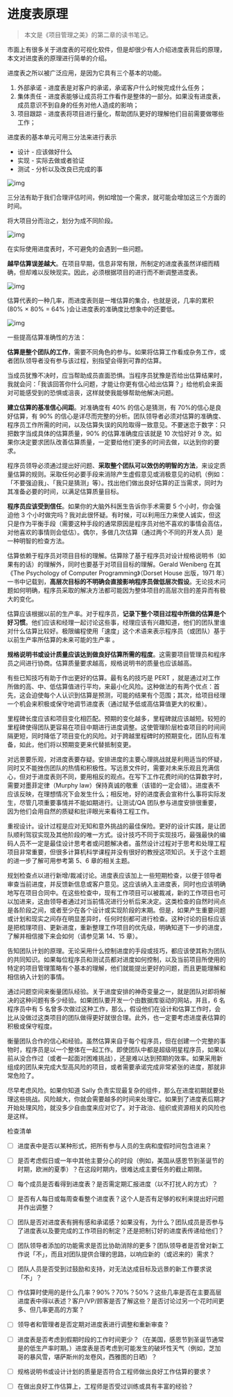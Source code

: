 # 进度表原理

> 本文是《项目管理之美》的第二章的读书笔记。

市面上有很多关于进度表的可视化软件，但是却很少有人介绍进度表背后的原理，本文对进度表的原理进行简单的介绍。

进度表之所以被广泛应用，是因为它具有三个基本的功能。

1. 外部承诺 - 进度表是对客户的承诺，承诺客户什么时候完成什么任务；
2. 集体责任 - 进度表能够让成员将工作看作是整体的一部分。如果没有进度表，成员意识不到自身的任务对他人造成的影响；
3. 项目跟踪 - 进度表将项目进行量化，帮助团队更好的理解他们目前需要做哪些工作；

进度表的基本单元可用三分法来进行表示

- 设计 - 应该做好什么
- 实现 - 实际去做或者验证
- 测试 - 分析以及改良已完成的事

![img](imgs/schedule-three-point-method.png)

三分法有助于我们合理评估时间，例如增加一个需求，就可能会增加这三个方面的时间。

将大项目分而治之，划分为成不同阶段。

![img](imgs/schedule-multiple-three-point-method.png)

在实际使用进度表时，不可避免的会遇到一些问题。

**越早估算误差越大**。在项目早期，信息非常有限，所制定的进度表虽然详细而精确，但却难以反映现实。因此，必须根据项目的进行而不断调整进度表。

![img](imgs/schedule-estimate-deviation.png)

估算代表的一种几率，而进度表则是一堆估算的集合，也就是说，几率的累积(80% × 80% = 64% )会让进度表的准确度比想象中的还要低。

![img](imgs/schedule-chances-accmulation.png)

一些提高估算准确性的方法：

**估算是整个团队的工作**，需要不同角色的参与。如果将估算工作看成杂务工作，或者团队领导者没有参与该过程，别指望会得到可靠的估算。

当成员犹豫不决时，应当帮助成员直面恐惧。当程序员犹豫是否给出估算结果时，我就会问：「我该回答你什么问题，才能让你更有信心给出估算？」给他机会来面对可能感受到的恐惧或沮丧，这样就使我能够帮助他解决问题。

**建立估算的基准信心间距**。对准确度有 40% 的信心是猜测，有 70%的信心是良好估算，有 90% 的信心是详尽而完整的分析。团队领导者必须对估算的准确度、程序员工作所需的时间，以及估算失误的风险取得一致意见。不要迷恋于数字：只把数字当成具体的估算质量，90% 的估算准确度应该就是 10 次恰好对 9 次。如果你决定要求团队改善估算质量，一定要给他们更多的时间去做，以达到你的要求。

程序员领导必须通过提出好问题、**采取整个团队可以效仿的明智的方法**，来设定质量估算的规则。采取任何必要手段来消除产生虚假意见或消极意见的动机（例如：「不要强迫我」、「我只是猜测」等）。找出他们做出良好估算的正当需求，同时为其准备必要的时间，以满足估算质量目标。

**程序员应该受到信任**。如果你的大脑外科医生告诉你手术需要 5 个小时，你会强迫他 3 个小时做完吗？我对此很怀疑。有时候，可以利用压力来使人诚实，但这只是作为平衡手段（需要这种手段的通常原因是程序员对他不喜欢的事情会高估，对他喜欢的事情则会低估）。偶尔，多做几次估算（通过两个不同的开发人员）是一种明智的检查方法。

估算依赖于程序员对项目目标的理解。估算除了基于程序员对设计规格说明书（如果有的话）的理解外，同时也要基于对项目目标的理解。Gerald Weniberg 在其《The Psychology of Computer Programming》（Dorset House 出版，1971 年）一书中记载到，**高层次目标的不明确会直接影响程序员做低层次假设**。无论技术问题如何明确，程序员采取的解决方法都可能因为整体项目的高层次目的差异而有极大的变化。

估算应该根据以前的生产率。对于程序员，**记录下整个项目过程中所做的估算是个好习惯**。他们应该和经理一起讨论这些事，经理应该有兴趣知道，他们的团队里谁对什么估算比较好。极限编程使用「速度」这个术语来表示程序员（或团队）基于以前生产率所估算的未来可能的生产率 。

**规格说明书或设计质量应该达到做良好估算所需的程度**。这需要项目管理员和程序员之间进行协商。估算质量要求越高，规格说明书的质量也应该越高。

有些已知技巧有助于作出更好的估算。最有名的技巧是 PERT ，就是通过对工作所做的高、中、低估算值进行平均，来最小化风险。这种做法的有两个优点：首先，这会迫使每个人认识到估算是预测，可能的结果有个范围；其次，给项目经理一个机会来积极或保守地调节进度表（通过赋予低或高估算值更大的权重）。

里程碑长度应该和项目变化相匹配。预期的变化越多，里程碑就应该越短。较短的里程碑使得团队更容易在项目中期进行进度调整。这使管理阶层检查项目的时间间隔更短，同时降低了项目变化的风险。对于跨越里程碑时的预期变化，团队应有准备，如此，他们将以预期变更来代替抵制变更。

对远景要乐观，对进度表要存疑。安排进度的主要心理挑战就是利用适当的怀疑，同时又不能挫伤团队的热情和积极性。写远景文件时，需要对未来乐观且充满信心，但对于进度表则不同，要用相反的观点。在写下工作花费时间的估算数字时，需要对墨菲定律（Murphy law）保持真诚的敬重（该错的一定会错）。进度表不应该反映，在理想情况下会发生什么；相反地，好的进度表会宣称什么事将实际发生，尽管几项重要事情并不能如期进行。让测试/QA 团队参与进度安排很重要，因为他们会用自然的质疑和批评眼光来看待工程工作。

重视设计。设计过程是应对无知和意外挑战的最佳保险。更好的设计实践，是让团队顺利驾驭实现及其他阶段的唯一方式。设计技巧不同于实现技巧，最强最快的编码人员不一定是最佳设计思考者或问题解决者。虽然设计过程对于思考和处理工程项目非常重要，但很多计算机科学课程并没有很好的教授这项知识。关于这个主题的进一步了解可用参考第 5、6 章的相关主题。

规划检查点以进行新增/裁减讨论。进度表应该加上一些短期检查，以便于领导者审查当前进度，并反馈新信息或客户意见。这应该纳入主进度表，同时也应该明确地写在项目合同中。在这些检查中，现有工作项目可以被裁减，新的工作项目也可以加进来，这由领导者通过对当前情况进行分析后来决定。这类检查的自然时间点是各阶段之间，或者至少在各个设计或实现阶段的末期。但是，如果产生重要问题或计划和现实之间存在明显差异时，任何时刻都可进行检查。这种讨论的目标应该是把梳理项目、更新进度，重新整理工作项目的优先级，明确知道下一步的进度，了解并相信接下来会如何（请参见第 14、15 章）。

告知团队计划的原理。无论采用什么控制进度的手段或技巧，都应该使其称为团队的共同知识。如果每位程序员和测试员都对进度如何控制，以及当前项目所使用的特定的项目管理策略有个基本的理解，他们就能提出更好的问题，而且更能理解和相信纳入计划的事情。

通过问题空间来衡量团队经验。关于进度安排的神奇变量之一，就是团队对即将解决的这种问题有多少经验。如果团队要开发一个由数据库驱动的网站，并且，6 名程序员中有 5 名曾多次做过这种工作，那么，假设他们在设计和估算工作时，会比从没做过这类项目的团队做得更好就很合理。此外，也一定要考虑进度表估算的积极或保守程度。

衡量团队合作的信心和经验。虽然估算来自于每个程序员，但在创建一个完整的事物时，程序员是以一个整体在一起工作。即使团队中都是超级明星程序员，如果以前从没合作过（或者一起面对困难挑战），还是难以达到预期的效率。如果采用新组成的团队来完成大型高风险的项目，或者需要承诺完成非常紧张的进度，那就非常危险了。

尽早考虑风险。如果你知道 Sally 负责实现最复杂的组件，那么在进度初期就要处理这些挑战。风险越大，你就会需要越多的时间来处理它。如果到了进度表后期才开始处理风险，就没多少自由度来应对它了。对于政治、组织或资源相关的风险也是这样。

检查清单

* [ ] 进度表中是否以某种形式，把所有参与人员的生病和度假时间包含进来？
* [ ] 是否考虑假日或一年中其他主要分心的时段（例如，美国从感恩节到圣诞节的时期，欧洲的夏季）？在这段时期内，很难达成主要任务的截止期限。
* [ ] 每个成员是否看得到进度表？是否需定期汇报进度（以不打扰人的方式）？
* [ ] 是否有人每日或每周查看整个进度表？这个人是否有足够的权利来提出好问题并作出调整？
* [ ] 团队是否对进度表有拥有感和承诺感？如果没有，为什么？团队成员是否参与了进度表以及要完成的工作项目的制定？还是把制订好的进度表传递给他们？
* [ ] 团队领导者添加的功能需求是否比协助消除的更多？团队领导者是否曾对新工作说「不」，而且对团队提供合理的思路，以响应新的（或迟来的）需求？
* [ ] 团队人员是否受到过鼓励和支持，对无法达成目标及远景的新工作要求说「不」？
* [ ] 作估算时使用的是什么几率？90%？70%？50%？这些几率是否在主要高层进度表中得以表述？客户/VP/顾客是否了解这些？是否讨论过另一个花时间更多、但几率更高的方案？
* [ ] 领导者和管理者是否定期对进度表进行调整和重新审查？
* [ ] 进度表是否考虑到假期时段的工作时间更少？（在美国，感恩节到圣诞节通常是的低生产率时期。）进度表是否考虑到可能发生的破坏性天气（例如，芝加哥的暴风雪，堪萨斯州的龙卷风，西雅图的日晒）？
* [ ] 规格说明书或设计计划的质量是否符合工程师做出良好工作估算的要求？
* [ ] 在做出良好工作估算上，工程师是否受过训练或具有丰富的经验？

